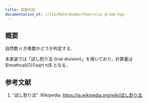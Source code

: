 ```yaml
---
title: 素数判定
documentation_of: //lib/Math/NumberTheory/is_prime.hpp
---
```



## 概要

自然数 $n$ が素数かどうか判定する．

本実装では「試し割り法 (trial division)」を用いており，計算量は $\mathcal{O}(\sqrt n)$ となる．


## 参考文献

1. "試し割り法". Wikipedia. <https://ja.wikipedia.org/wiki/試し割り法>.
